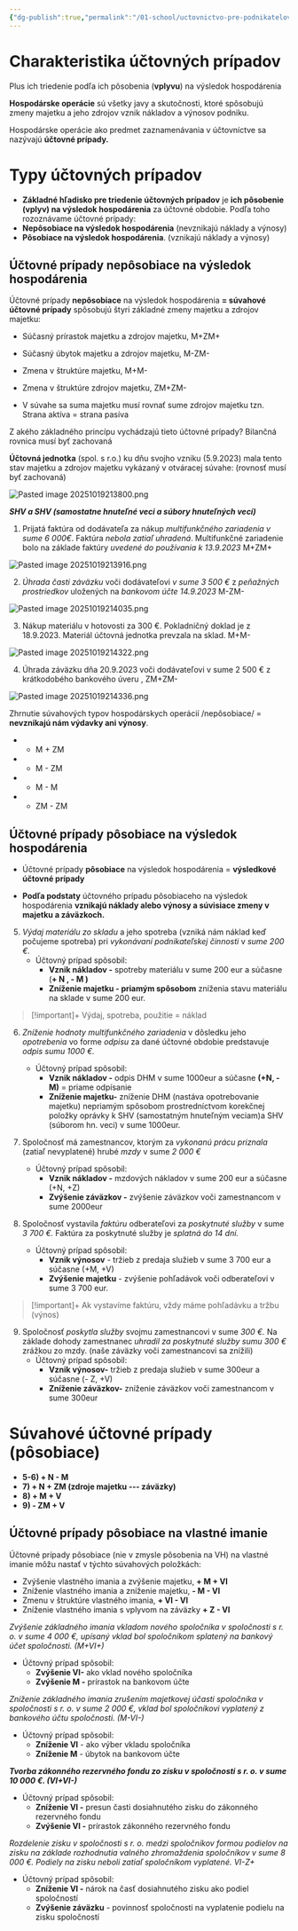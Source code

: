 ```yaml
---
{"dg-publish":true,"permalink":"/01-school/uctovnictvo-pre-podnikatelov/uctovne-pripady-a-ich-vplyv-na-vykazy-uctovnej-zavierky/","tags":["year2","winterSemester","uniUpP"]}
---
```


# Charakteristika účtovných prípadov
Plus ich triedenie podľa ich pôsobenia (**vplyvu**) na výsledok hospodárenia

**Hospodárske operácie** sú všetky javy a skutočnosti, ktoré spôsobujú zmeny majetku a jeho zdrojov vznik nákladov a výnosov podniku.

Hospodárske operácie ako predmet zaznamenávania v účtovníctve sa nazývajú **účtovné prípady.**

# Typy účtovných prípadov
- **Základné hľadisko pre triedenie účtovných prípadov** je **ich pôsobenie (vplyv) na výsledok hospodárenia** za účtovné obdobie. Podľa toho rozoznávame účtovné prípady:
- **Nepôsobiace na výsledok hospodárenia** (nevznikajú náklady a výnosy)
- **Pôsobiace na výsledok hospodárenia**. (vznikajú náklady a výnosy)

## Účtovné prípady nepôsobiace na výsledok hospodárenia
Účtovné prípady **nepôsobiace** na výsledok hospodárenia **= súvahové účtovné prípady** spôsobujú štyri základné zmeny majetku a zdrojov majetku:
- Súčasný prírastok majetku a zdrojov majetku, M+ZM+
- Súčasný úbytok majetku a zdrojov majetku, M-ZM-
- Zmena v štruktúre majetku, M+M-
- Zmena v štruktúre zdrojov majetku, ZM+ZM-

- V súvahe sa suma majetku musí rovnať sume zdrojov majetku tzn. Strana aktíva = strana pasíva

Z akého základného princípu vychádzajú tieto účtovné prípady? Bilančná rovnica musí byť zachovaná

**Účtovná jednotka** (spol. s r.o.) ku dňu svojho vzniku (5.9.2023) mala tento stav majetku a zdrojov majetku vykázaný v otváracej súvahe: (rovnosť musí byť zachovaná)

![Pasted image 20251019213800.png](/img/user/06%20-%20Images/Pasted%20image%2020251019213800.png)

**_SHV a SHV (samostatne hnuteľné veci a súbory hnuteľných vecí)_**

1. Prijatá faktúra od dodávateľa za nákup *multifunkčného zariadenia v sume 6 000€*. Faktúra *nebola zatiaľ uhradená*. Multifunkčné zariadenie bolo na základe faktúry *uvedené do používania k 13.9.2023* M+ZM+

![Pasted image 20251019213916.png](/img/user/06%20-%20Images/Pasted%20image%2020251019213916.png)

2. *Úhrada časti záväzku* voči dodávateľovi *v sume 3 500 €* z *peňažných prostriedkov* uložených na *bankovom účte 14.9.2023* M-ZM-

![Pasted image 20251019214035.png](/img/user/06%20-%20Images/Pasted%20image%2020251019214035.png)

3. Nákup materiálu v hotovosti za 300 €. Pokladničný doklad je z 18.9.2023. Materiál účtovná jednotka prevzala na sklad. M+M-

![Pasted image 20251019214322.png](/img/user/06%20-%20Images/Pasted%20image%2020251019214322.png)

4. Úhrada záväzku dňa 20.9.2023 voči dodávateľovi v sume 2 500 € z krátkodobého bankového úveru , ZM+ZM-

![Pasted image 20251019214336.png](/img/user/06%20-%20Images/Pasted%20image%2020251019214336.png)

Zhrnutie súvahových typov hospodárskych operácií /nepôsobiace/ = **nevznikajú nám výdavky ani výnosy**.
- + M + ZM
- - M - ZM
- + M - M
- + ZM - ZM

## Účtovné prípady pôsobiace na výsledok hospodárenia
- Účtovné prípady **pôsobiace** na výsledok hospodárenia = **výsledkové účtovné prípady**

- **Podľa podstaty** účtovného prípadu pôsobiaceho na výsledok hospodárenia **vznikajú náklady alebo výnosy a súvisiace zmeny v majetku a záväzkoch.**

5. *Výdaj materiálu zo skladu* a jeho spotreba (vzniká nám náklad keď počujeme spotreba) pri *vykonávaní podnikateľskej činnosti* v *sume 200 €.*
	- Účtovný prípad spôsobil:
		- **Vznik nákladov -** spotreby materiálu v sume 200 eur a súčasne (**+ N , - M )**
		- **Zníženie majetku - priamým spôsobom** zníženia stavu materiálu na sklade v sume 200 eur.

>[!important]+
>Výdaj, spotreba, použitie = náklad

6. *Zníženie hodnoty multifunkčného zariadenia* v dôsledku jeho *opotrebenia* vo forme *odpisu* za dané účtovné obdobie predstavuje *odpis sumu 1000 €.*
	- Účtovný prípad spôsobil:
		- **Vznik nákladov -** odpis DHM v sume 1000eur a súčasne **(+N, -M)** = priame odpísanie
		- **Zníženie majetku-** zníženie DHM (nastáva opotrebovanie majetku) nepriamým spôsobom prostredníctvom korekčnej položky oprávky k SHV (samostatným hnuteľným veciam)a SHV (súborom hn. veci) v sume 1000eur.

7. Spoločnosť má zamestnancov, ktorým za *vykonanú prácu priznala* (zatiaľ nevyplatené) hrubé *mzdy* v sume *2 000 €*
	- Účtovný prípad spôsobil:
		- **Vznik nákladov -** mzdových nákladov v sume 200 eur a súčasne (+N, +Z)
		- **Zvýšenie záväzkov -** zvýšenie záväzkov voči zamestnancom v sume 2000eur

8. Spoločnosť vystavila *faktúru* odberateľovi za *poskytnuté služby* v sume *3 700 €.* Faktúra za poskytnuté služby je *splatná do 14 dní.*
	- Účtovný prípad spôsobil:
		- **Vznik výnosov** - tržieb z predaja služieb v sume 3 700 eur a súčasne (+M, +V)
		- **Zvýšenie majetku** - zvýšenie pohľadávok voči odberateľovi v sume 3 700 eur.

>[!important]+
>Ak vystavíme faktúru, vždy máme pohľadávku a tržbu (výnos)

9. Spoločnosť *poskytla služby* svojmu zamestnancovi v sume *300 €.* Na základe dohody zamestnanec *uhradil za poskytnuté služby sumu 300 €* zrážkou zo mzdy. (naše záväzky voči zamestnancovi sa znížili)
	- Účtovný prípad spôsobil:
		- **Vznik výnosov-** tržieb z predaja služieb v sume 300eur a súčasne (- Z, +V)
		- **Zníženie záväzkov-** zníženie záväzkov voči zamestnancom v sume 300eur

# Súvahové účtovné prípady (pôsobiace)
- **5-6) + N - M**
- **7) + N + ZM (zdroje majetku --- záväzky)**
- **8) + M + V**
- **9) - ZM + V**

## Účtovné prípady pôsobiace na vlastné imanie
Účtovné prípady pôsobiace (nie v zmysle pôsobenia na VH) na vlastné imanie môžu nastať v týchto súvahových položkách:
- Zvýšenie vlastného imania a zvýšenie majetku, **+ M + VI**
- Zníženie vlastného imania a zníženie majetku, **- M - VI**
- Zmenu v štruktúre vlastného imania, **+ VI - VI**
- Zníženie vlastného imania s vplyvom na záväzky **+ Z - VI**

*Zvýšenie základného imania vkladom nového spoločníka v spoločnosti s r. o. v sume 4 000 €, upísaný vklad bol spoločníkom splatený na bankový účet spoločnosti. (M+VI+)*
- Účtovný prípad spôsobil:
	- **Zvýšenie VI-** ako vklad nového spoločníka
	- **Zvýšenie M -** prírastok na bankovom účte

*Zníženie základného imania zrušením majetkovej účasti spoločníka v spoločnosti s r. o. v sume 2 000 €, vklad bol spoločníkovi vyplatený z bankového účtu spoločnosti. (M-VI-)*
- Účtovný prípad spôsobil:
	- **Zníženie VI** - ako výber vkladu spoločníka
	- **Zníženie M** - úbytok na bankovom účte

**_Tvorba zákonného rezervného fondu zo zisku v spoločnosti s r. o. v sume 10 000 €. (VI+VI-)_**
- Účtovný prípad spôsobil:
	- **Zníženie VI -** presun časti dosiahnutého zisku do zákonného rezervného fondu
	- **Zvýšenie VI -** prírastok zákonného rezervného fondu

*Rozdelenie zisku v spoločnosti s r. o. medzi spoločníkov formou podielov na zisku na základe rozhodnutia valného zhromaždenia spoločníkov v sume 8 000 €. Podiely na zisku neboli zatiaľ spoločníkom vyplatené. VI-Z+*
- Účtovný prípad spôsobil:
	- **Zníženie VI -** nárok na časť dosiahnutého zisku ako podiel spoločností
	- **Zvýšenie záväzku** - povinnosť spoločnosti na vyplatenie podielu na zisku spoločností